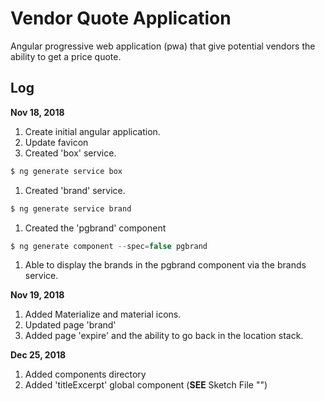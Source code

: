 # Vendor Quote Application      
Angular progressive web application (pwa) that give potential vendors the ability to get a price quote.




## Log          
**Nov 18, 2018**        

1. Create initial angular application.     
1. Update favicon
1. Created 'box' service.
```javascript     
$ ng generate service box       
```       
1. Created 'brand' service.
```javascript     
$ ng generate service brand       
```   
1. Created the 'pgbrand' component    
```javascript     
$ ng generate component --spec=false pgbrand            
```      
1. Able to display the brands in the pgbrand component via the brands service.         


**Nov 19, 2018**     

1. Added Materialize and material icons.        
1. Updated page 'brand'      
1. Added page 'expire' and the ability to go back in the location stack.     

**Dec 25, 2018**          

1. Added components directory      
1. Added 'titleExcerpt' global component     (**SEE** Sketch File "")  
